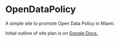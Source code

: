 OpenDataPolicy
==============

A simple site to promote Open Data Policy in Miami.

Initial outline of site plan is on [Google Docs.](https://docs.google.com/a/codeforamerica.org/document/d/11Bay_yJPphLQn8JnjUvYd6-gciAKPYR-4XDcpSSJ348/edit)
